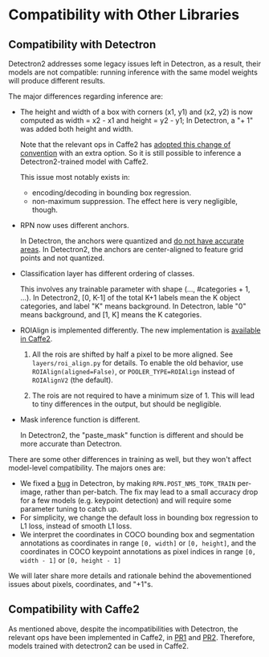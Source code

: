 # Compatibility with Other Libraries

## Compatibility with Detectron

Detectron2 addresses some legacy issues left in Detectron, as a result, their models
are not compatible:
running inference with the same model weights will produce different results.

The major differences regarding inference are:

- The height and width of a box with corners (x1, y1) and (x2, y2) is now computed as
	width = x2 - x1 and height = y2 - y1;
	In Detectron, a "+ 1" was added both height and width.

	Note that the relevant ops in Caffe2 has [adopted this change of convention](https://github.com/pytorch/pytorch/pull/20550)
	with an extra option.
	So it is still possible to inference a Detectron2-trained model with Caffe2.

	This issue most notably exists in:
	- encoding/decoding in bounding box regression.
	- non-maximum suppression. The effect here is very negligible, though.

- RPN now uses different anchors.

  In Detectron, the anchors were quantized and
  [do not have accurate areas](https://github.com/facebookresearch/Detectron/issues/227).
  In Detectron2, the anchors are center-aligned to feature grid points and not quantized.

- Classification layer has different ordering of classes.

	This involves any trainable parameter with shape (..., #categories + 1, ...).
	In Detectron2, [0, K-1] of the total K+1 labels mean the K object categories,
	and label "K" means background.
	In Detectron, lable "0" means background, and [1, K] means the K categories.

- ROIAlign is implemented differently. The new implementation is [available in Caffe2](https://github.com/pytorch/pytorch/pull/23706).

  1. All the rois are shifted by half a pixel to be more aligned. See `layers/roi_align.py` for details.
     To enable the old behavior, use `ROIAlign(aligned=False)`, or `POOLER_TYPE=ROIAlign` instead of
     `ROIAlignV2` (the default).

  1. The rois are not required to have a minimum size of 1.
     This will lead to tiny differences in the output, but should be negligible.

- Mask inference function is different.

	In Detectron2, the "paste_mask" function is different and should be more accurate than Detectron.

There are some other differences in training as well, but they won't affect
model-level compatibility. The majors ones are:

- We fixed a [bug](https://github.com/facebookresearch/Detectron/issues/459) in
  Detectron, by making `RPN.POST_NMS_TOPK_TRAIN` per-image, rather than per-batch.
  The fix may lead to a small accuracy drop for a few models (e.g. keypoint
  detection) and will require some parameter tuning to catch up.
- For simplicity, we change the default loss in bounding box regression to L1 loss, instead of smooth L1 loss.
- We interpret the coordinates in COCO bounding box and segmentation annotations
  as coordinates in range `[0, width]` or `[0, height]`, and the coordinates in
  COCO keypoint annotations as pixel indices in range `[0, width - 1]` or `[0, height - 1]`


We will later share more details and rationale behind the abovementioned issues
about pixels, coordinates, and "+1"s.


## Compatibility with Caffe2

As mentioned above, despite the incompatibilities with Detectron, the relevant
ops have been implemented in Caffe2, in [PR1](https://github.com/pytorch/pytorch/pull/20550)
and [PR2](https://github.com/pytorch/pytorch/pull/23706).
Therefore, models trained with detectron2 can be used in Caffe2.
